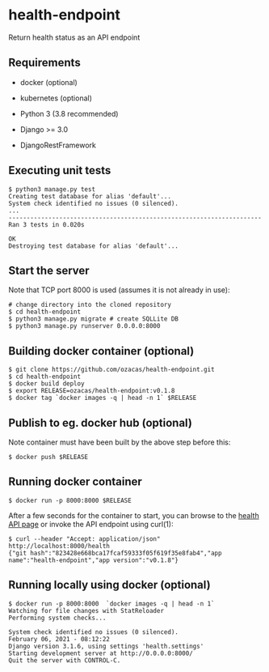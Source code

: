 # health-endpoint
Return health status as an API endpoint

## Requirements

 * docker (optional)

 * kubernetes (optional)

 * Python 3 (3.8 recommended)

 * Django >= 3.0

 * DjangoRestFramework

## Executing unit tests

~~~~
$ python3 manage.py test
Creating test database for alias 'default'...
System check identified no issues (0 silenced).
...
----------------------------------------------------------------------
Ran 3 tests in 0.020s

OK
Destroying test database for alias 'default'...
~~~~

## Start the server

Note that TCP port 8000 is used (assumes it is not already in use):
~~~~
# change directory into the cloned repository
$ cd health-endpoint
$ python3 manage.py migrate # create SQLLite DB
$ python3 manage.py runserver 0.0.0.0:8000
~~~~

## Building docker container (optional)

~~~~
$ git clone https://github.com/ozacas/health-endpoint.git
$ cd health-endpoint
$ docker build deploy
$ export RELEASE=ozacas/health-endpoint:v0.1.8
$ docker tag `docker images -q | head -n 1` $RELEASE
~~~~

## Publish to eg. docker hub (optional)

Note container must have been built by the above step before this:
~~~~
$ docker push $RELEASE
~~~~

## Running docker container

~~~~
$ docker run -p 8000:8000 $RELEASE
~~~~
After a few seconds for the container to start, you can browse to the [health API page](http://localhost:8000/health) or invoke the API endpoint using curl(1):

~~~~
$ curl --header "Accept: application/json" http://localhost:8000/health
{"git hash":"823428e668bca17fcaf59333f05f619f35e8fab4","app name":"health-endpoint","app version":"v0.1.8"}
~~~~

## Running locally using docker (optional)

~~~~
$ docker run -p 8000:8000  `docker images -q | head -n 1`
Watching for file changes with StatReloader
Performing system checks...

System check identified no issues (0 silenced).
February 06, 2021 - 08:12:22
Django version 3.1.6, using settings 'health.settings'
Starting development server at http://0.0.0.0:8000/
Quit the server with CONTROL-C.
~~~~
